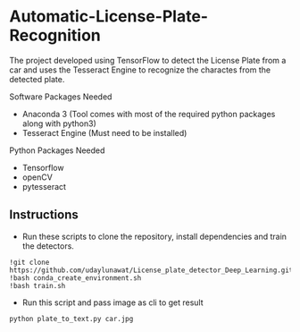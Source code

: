 # Automatic-License-Plate-Recognition

The project developed using TensorFlow to detect the License Plate from a car and uses the Tesseract Engine to recognize the charactes from the detected plate.

Software Packages Needed
- Anaconda 3 (Tool comes with most of the required python packages along with python3)
- Tesseract Engine (Must need to be installed)

Python Packages Needed
- Tensorflow
- openCV
- pytesseract

## Instructions

- Run these scripts to clone the repository, install dependencies and train the detectors.

```
!git clone https://github.com/udaylunawat/License_plate_detector_Deep_Learning.git
!bash conda_create_environment.sh
!bash train.sh
```
- Run this script and pass image as cli to get result

```
python plate_to_text.py car.jpg
```



